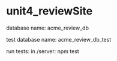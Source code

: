 # unit4_reviewSite

database name: acme_review_db

test database name: acme_review_db_test

run tests: in /server: npm test

